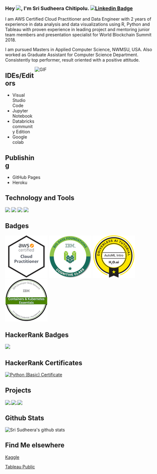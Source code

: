 ### Hey <img src="https://media.giphy.com/media/hvRJCLFzcasrR4ia7z/giphy.gif" width="25px">, I'm Sri Sudheera Chitipolu. [![Linkedin Badge](https://img.shields.io/badge/-LinkedIn-0e76a8?style=flat-square&logo=Linkedin&logoColor=white)](https://www.linkedin.com/in/sri-sudheera-chitipolu/)

I am AWS Certified Cloud Practitioner and Data Engineer with 2 years of experience in data analysis and data visualizations using R, Python and Tableau with proven experience in leading project and mentoring junior team members and presentation specialist for World Blockchain Summit 2018.

I am pursued Masters in Applied Computer Science, NWMSU, USA. Also worked as Graduate Assistant for Computer Science Department. Consistently top performer, result oriented with a positive attitude.

<!--
**sudheera96/sudheera96** is a ✨ _special_ ✨ repository because its `README.md` (this file) appears on your GitHub profile.

Here are some ideas to get you started:

- 🔭 I’m currently working on ...
- 🌱 I’m currently learning ...
- 👯 I’m looking to collaborate on ...
- 🤔 I’m looking for help with ...
- 💬 Ask me about ...
- 📫 How to reach me: ...
- 😄 Pronouns: ...
- ⚡ Fun fact: ...
-->
<img align="right" alt="GIF" src="https://github.com/Gapur/Gapur/blob/master/coding.gif?raw=true" width="408" height="318" />


## IDEs/Editors

*  Visual Studio Code
*  Jupyter Notebook
*  Databricks community Edition
*  Google colab

## Publishing
* GitHub Pages 
* Heroku

## Technology and Tools
![](https://img.shields.io/badge/Code-Python-informational?style=flat&logo=python&logoColor=white&color=2bbc8a)
![](https://img.shields.io/badge/Code-R-informational?style=flat&logo=r&logoColor=white&color=2bbc8a)
![](https://img.shields.io/badge/Visualization-Tableau-informational?style=flat&logo=tableau&logoColor=white&color=2bbc8a)
![](https://img.shields.io/badge/Tools-Kubernetes-informational?style=flat&logo=kubernetes&logoColor=white&color=2bbc8a)



## Badges

![AWS Cloud Practitioner](https://raw.githubusercontent.com/sudheera96/badges/main/aws-certified-cloud-practitioner.png) ![IBM Bigdata Fundamentals](https://raw.githubusercontent.com/sudheera96/badges/main/big-data-foundations-level-1.png)   ![H2o.ai](https://raw.githubusercontent.com/sudheera96/badges/main/badge-8779.png) ![kubernetes,containers](https://raw.githubusercontent.com/sudheera96/badges/main/containers-kubernetes-essentials.png) 

## HackerRank Badges

![](https://raw.githubusercontent.com/nathan-abela/HackerRank-Solutions/master/Badges/sql_5_star.png)

## HackerRank Certificates

<a href="https://www.hackerrank.com/certificates/d21abfa16c95">
    <img src="https://raw.githubusercontent.com/nathan-abela/HackerRank-Solutions/master/Badges/python_basic_skill.png" alt="Python (Basic) Certificate"/>
</a>

## Projects

<a href="https://github.com/sudheera96/pyspark-textprocessing">
  <img align="center" src="https://github-readme-stats.vercel.app/api/pin/?username=sudheera96&repo=pyspark-textprocessing&show_icons=true&theme=radical" />
</a>

<a href="https://github.com/sudheera96/abeam_python_Groupby">
  <img align="center" src="https://github-readme-stats.vercel.app/api/pin/?username=sudheera96&repo=abeam_python_Groupby&show_icons=true&theme=radical" />
</a>


<a href="https://github.com/sudheera96/car-price-prediction">
  <img align="center" src="https://github-readme-stats.vercel.app/api/pin/?username=sudheera96&repo=car-price-prediction&show_icons=true&theme=radical" />
</a>




## Github Stats

![Sri Sudheera's github stats](https://github-readme-stats.vercel.app/api?username=sudheera96&show_icons=true&theme=radical)


## Find Me elsewhere


[Kaggle](https://www.kaggle.com/srisudheera)

[Tableau Public](https://public.tableau.com/profile/sri1483#!/)
